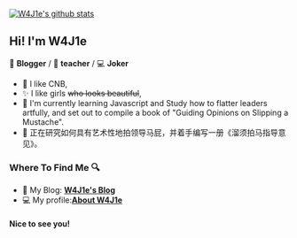 
[![W4J1e's github stats](https://github-readme-stats.vercel.app/api?username=W4J1e)](https://github.com/anuraghazra/github-readme-stats)

## Hi! I'm W4J1e



📄 **Blogger** / 🎨 **teacher** / 💻 **Joker**

- 🎉 I like CNB,
- ✨ I like girls ~~who looks beautiful~~,
- 🌱 I'm currently learning Javascript and 
     Study how to flatter leaders artfully, and set out to compile a book of "Guiding Opinions on Slipping a Mustache".
- 🌱 正在研究如何具有艺术性地拍领导马屁，并着手编写一册《溜须拍马指导意见》。

### Where To Find Me 🔍

- 📝 My Blog: [**W4J1e's Blog**](https://w4j1e.xyz)
- 💻 My profile:[**About W4J1e**](https://w4j1e.xyz/c)

#### Nice to see you! 

